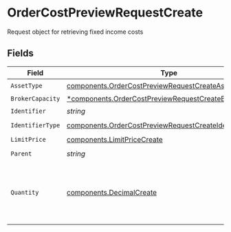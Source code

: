 # OrderCostPreviewRequestCreate

Request object for retrieving fixed income costs


## Fields

| Field                                                                                                                                                                                                                                                                                                                                                        | Type                                                                                                                                                                                                                                                                                                                                                         | Required                                                                                                                                                                                                                                                                                                                                                     | Description                                                                                                                                                                                                                                                                                                                                                  | Example                                                                                                                                                                                                                                                                                                                                                      |
| ------------------------------------------------------------------------------------------------------------------------------------------------------------------------------------------------------------------------------------------------------------------------------------------------------------------------------------------------------------ | ------------------------------------------------------------------------------------------------------------------------------------------------------------------------------------------------------------------------------------------------------------------------------------------------------------------------------------------------------------ | ------------------------------------------------------------------------------------------------------------------------------------------------------------------------------------------------------------------------------------------------------------------------------------------------------------------------------------------------------------ | ------------------------------------------------------------------------------------------------------------------------------------------------------------------------------------------------------------------------------------------------------------------------------------------------------------------------------------------------------------ | ------------------------------------------------------------------------------------------------------------------------------------------------------------------------------------------------------------------------------------------------------------------------------------------------------------------------------------------------------------ |
| `AssetType`                                                                                                                                                                                                                                                                                                                                                  | [components.OrderCostPreviewRequestCreateAssetType](../../models/components/ordercostpreviewrequestcreateassettype.md)                                                                                                                                                                                                                                       | :heavy_check_mark:                                                                                                                                                                                                                                                                                                                                           | The type of asset being evaluated in cost calculations.                                                                                                                                                                                                                                                                                                      | FIXED_INCOME                                                                                                                                                                                                                                                                                                                                                 |
| `BrokerCapacity`                                                                                                                                                                                                                                                                                                                                             | [*components.OrderCostPreviewRequestCreateBrokerCapacity](../../models/components/ordercostpreviewrequestcreatebrokercapacity.md)                                                                                                                                                                                                                            | :heavy_minus_sign:                                                                                                                                                                                                                                                                                                                                           | Capacity used in determining the order cost. Defaults to "AGENCY" if no value specified.                                                                                                                                                                                                                                                                     | AGENCY                                                                                                                                                                                                                                                                                                                                                       |
| `Identifier`                                                                                                                                                                                                                                                                                                                                                 | *string*                                                                                                                                                                                                                                                                                                                                                     | :heavy_check_mark:                                                                                                                                                                                                                                                                                                                                           | Identifier of the asset (of the type specified in `identifier_type`).                                                                                                                                                                                                                                                                                        | 3.78331e+07                                                                                                                                                                                                                                                                                                                                                  |
| `IdentifierType`                                                                                                                                                                                                                                                                                                                                             | [components.OrderCostPreviewRequestCreateIdentifierType](../../models/components/ordercostpreviewrequestcreateidentifiertype.md)                                                                                                                                                                                                                             | :heavy_check_mark:                                                                                                                                                                                                                                                                                                                                           | The identifier type of the asset being sought                                                                                                                                                                                                                                                                                                                | CUSIP                                                                                                                                                                                                                                                                                                                                                        |
| `LimitPrice`                                                                                                                                                                                                                                                                                                                                                 | [components.LimitPriceCreate](../../models/components/limitpricecreate.md)                                                                                                                                                                                                                                                                                   | :heavy_check_mark:                                                                                                                                                                                                                                                                                                                                           | A limit price definition                                                                                                                                                                                                                                                                                                                                     |                                                                                                                                                                                                                                                                                                                                                              |
| `Parent`                                                                                                                                                                                                                                                                                                                                                     | *string*                                                                                                                                                                                                                                                                                                                                                     | :heavy_check_mark:                                                                                                                                                                                                                                                                                                                                           | The parent resource where this order will be created. Format: accounts/{account_id}                                                                                                                                                                                                                                                                          |                                                                                                                                                                                                                                                                                                                                                              |
| `Quantity`                                                                                                                                                                                                                                                                                                                                                   | [components.DecimalCreate](../../models/components/decimalcreate.md)                                                                                                                                                                                                                                                                                         | :heavy_check_mark:                                                                                                                                                                                                                                                                                                                                           | A representation of a decimal value, such as 2.5. Clients may convert values into language-native decimal formats, such as Java's [BigDecimal][] or Python's [decimal.Decimal][].<br/><br/> [BigDecimal]:<br/> https://docs.oracle.com/en/java/javase/11/docs/api/java.base/java/math/BigDecimal.html<br/> [decimal.Decimal]: https://docs.python.org/3/library/decimal.html |                                                                                                                                                                                                                                                                                                                                                              |